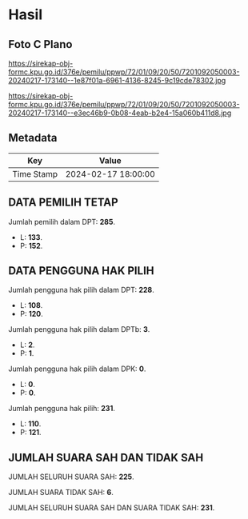 # Hasil

## Foto C Plano

https://sirekap-obj-formc.kpu.go.id/376e/pemilu/ppwp/72/01/09/20/50/7201092050003-20240217-173140--1e87f01a-6961-4136-8245-9c19cde78302.jpg

https://sirekap-obj-formc.kpu.go.id/376e/pemilu/ppwp/72/01/09/20/50/7201092050003-20240217-173140--e3ec46b9-0b08-4eab-b2e4-15a060b411d8.jpg


## Metadata

| Key        | Value               |
| ---------- | ------------------- |
| Time Stamp | 2024-02-17 18:00:00 |


## DATA PEMILIH TETAP

Jumlah pemilih dalam DPT: **285**.
 * L: **133**.
 * P: **152**.

## DATA PENGGUNA HAK PILIH

Jumlah pengguna hak pilih dalam DPT: **228**.
 * L: **108**.
 * P: **120**.

Jumlah pengguna hak pilih dalam DPTb: **3**.
 * L: **2**.
 * P: **1**.

Jumlah pengguna hak pilih dalam DPK: **0**.
 * L: **0**.
 * P: **0**.

Jumlah pengguna hak pilih: **231**.
 * L: **110**.
 * P: **121**.

## JUMLAH SUARA SAH DAN TIDAK SAH

JUMLAH SELURUH SUARA SAH: **225**.

JUMLAH SUARA TIDAK SAH: **6**.

JUMLAH SELURUH SUARA SAH DAN SUARA TIDAK SAH: **231**.


